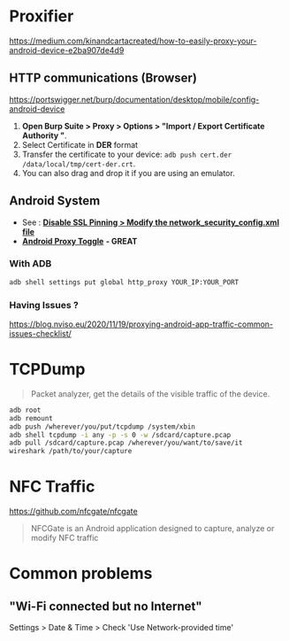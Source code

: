 # Proxifier

https://medium.com/kinandcartacreated/how-to-easily-proxy-your-android-device-e2ba907de4d9

## HTTP communications (Browser)

https://portswigger.net/burp/documentation/desktop/mobile/config-android-device

1. **Open Burp Suite > Proxy > Options > "Import / Export Certificate Authority "**.
2. Select Certificate in **DER** format
3. Transfer the certificate to your device: `adb push cert.der /data/local/tmp/cert-der.crt`.
4. You can also drag and drop it if you are using an emulator.

## Android System

* See : [**Disable SSL Pinning > Modify the network\_security\_config.xml file**](disable-ssl-pinning.md#modifying-the-network\_security\_config.xml-file)
* [**Android Proxy Toggle**](https://github.com/theappbusiness/android-proxy-toggle) **- GREAT**

### With ADB

```bash
adb shell settings put global http_proxy YOUR_IP:YOUR_PORT
```

### Having Issues ?

https://blog.nviso.eu/2020/11/19/proxying-android-app-traffic-common-issues-checklist/

# TCPDump

> Packet analyzer, get the details of the visible traffic of the device.

```bash
adb root
adb remount
adb push /wherever/you/put/tcpdump /system/xbin
adb shell tcpdump -i any -p -s 0 -w /sdcard/capture.pcap
adb pull /sdcard/capture.pcap /wherever/you/want/to/save/it
wireshark /path/to/your/capture
```

# NFC Traffic

https://github.com/nfcgate/nfcgate

> NFCGate is an Android application designed to capture, analyze or modify NFC traffic

# Common problems

## "Wi-Fi connected but no Internet"

Settings > Date & Time > Check 'Use Network-provided time'
